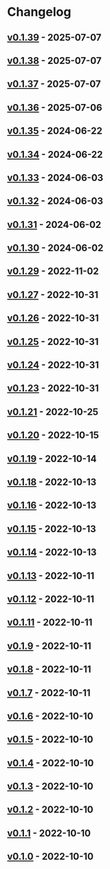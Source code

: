 # Changelog

## [v0.1.39](https://github.com/tMinamiii/lgtm/compare/v0.1.38...v0.1.39) - 2025-07-07

## [v0.1.38](https://github.com/tMinamiii/lgtm/compare/v0.1.37...v0.1.38) - 2025-07-07

## [v0.1.37](https://github.com/tMinamiii/lgtm/compare/v0.1.36...v0.1.37) - 2025-07-07

## [v0.1.36](https://github.com/tMinamiii/lgtm/compare/v0.1.35...v0.1.36) - 2025-07-06

## [v0.1.35](https://github.com/tMinamiii/lgtm/compare/v0.1.34...v0.1.35) - 2024-06-22

## [v0.1.34](https://github.com/tMinamiii/lgtm/compare/v0.1.33...v0.1.34) - 2024-06-22

## [v0.1.33](https://github.com/tMinamiii/lgtm/compare/v0.1.32...v0.1.33) - 2024-06-03

## [v0.1.32](https://github.com/tMinamiii/lgtm/compare/v0.1.31...v0.1.32) - 2024-06-03

## [v0.1.31](https://github.com/tMinamiii/lgtm/compare/v0.1.30...v0.1.31) - 2024-06-02

## [v0.1.30](https://github.com/tMinamiii/lgtm/compare/v0.1.29...v0.1.30) - 2024-06-02

## [v0.1.29](https://github.com/tMinamiii/lgtm/compare/v0.1.28...v0.1.29) - 2022-11-02

## [v0.1.27](https://github.com/tMinamiii/lgtm/compare/v0.1.26...v0.1.27) - 2022-10-31

## [v0.1.26](https://github.com/tMinamiii/lgtm/compare/v0.1.25...v0.1.26) - 2022-10-31

## [v0.1.25](https://github.com/tMinamiii/lgtm/compare/v0.1.24...v0.1.25) - 2022-10-31

## [v0.1.24](https://github.com/tMinamiii/lgtm/compare/v0.1.23...v0.1.24) - 2022-10-31

## [v0.1.23](https://github.com/tMinamiii/lgtm/compare/v0.1.22...v0.1.23) - 2022-10-31

## [v0.1.21](https://github.com/tMinamiii/lgtm/compare/v0.1.20...v0.1.21) - 2022-10-25

## [v0.1.20](https://github.com/tMinamiii/lgtm/compare/v0.1.19...v0.1.20) - 2022-10-15

## [v0.1.19](https://github.com/tMinamiii/lgtm/compare/v0.1.18...v0.1.19) - 2022-10-14

## [v0.1.18](https://github.com/tMinamiii/lgtm/compare/v0.1.17...v0.1.18) - 2022-10-13

## [v0.1.16](https://github.com/tMinamiii/lgtm/compare/v0.1.15...v0.1.16) - 2022-10-13

## [v0.1.15](https://github.com/tMinamiii/lgtm/compare/v0.1.14...v0.1.15) - 2022-10-13

## [v0.1.14](https://github.com/tMinamiii/lgtm/compare/v0.1.13...v0.1.14) - 2022-10-13

## [v0.1.13](https://github.com/tMinamiii/lgtm/compare/v0.1.12...v0.1.13) - 2022-10-11

## [v0.1.12](https://github.com/tMinamiii/lgtm/compare/v0.1.11...v0.1.12) - 2022-10-11

## [v0.1.11](https://github.com/tMinamiii/lgtm/compare/v0.1.10...v0.1.11) - 2022-10-11

## [v0.1.9](https://github.com/tMinamiii/lgtm/compare/v0.1.8...v0.1.9) - 2022-10-11

## [v0.1.8](https://github.com/tMinamiii/lgtm/compare/v0.1.7...v0.1.8) - 2022-10-11

## [v0.1.7](https://github.com/tMinamiii/lgtm/compare/v0.1.6...v0.1.7) - 2022-10-11

## [v0.1.6](https://github.com/tMinamiii/lgtm/compare/v0.1.5...v0.1.6) - 2022-10-10

## [v0.1.5](https://github.com/tMinamiii/lgtm/compare/v0.1.4...v0.1.5) - 2022-10-10

## [v0.1.4](https://github.com/tMinamiii/lgtm/compare/v0.1.3...v0.1.4) - 2022-10-10

## [v0.1.3](https://github.com/tMinamiii/lgtm/compare/v0.1.2...v0.1.3) - 2022-10-10

## [v0.1.2](https://github.com/tMinamiii/lgtm/compare/v0.1.1...v0.1.2) - 2022-10-10

## [v0.1.1](https://github.com/tMinamiii/lgtm/compare/v0.1.0...v0.1.1) - 2022-10-10

## [v0.1.0](https://github.com/tMinamiii/lgtm/commits/v0.1.0) - 2022-10-10
